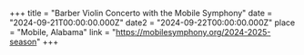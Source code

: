 +++
title = "Barber Violin Concerto with the Mobile Symphony"
date = "2024-09-21T00:00:00.000Z"
date2 = "2024-09-22T00:00:00.000Z"
place = "Mobile, Alabama"
link = "https://mobilesymphony.org/2024-2025-season"
+++

